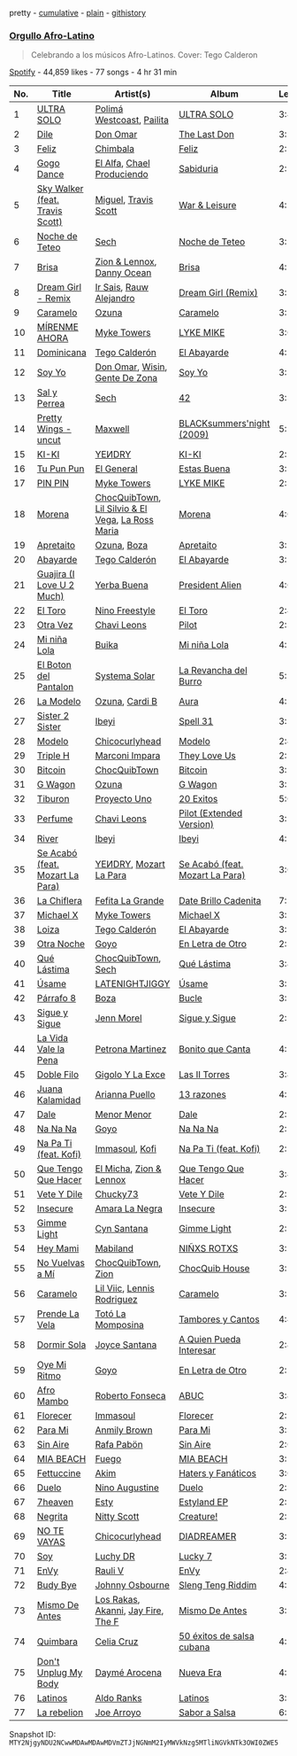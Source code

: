 pretty - [cumulative](/playlists/cumulative/37i9dQZF1DWTD6JPQU0gqz.md) - [plain](/playlists/plain/37i9dQZF1DWTD6JPQU0gqz) - [githistory](https://github.githistory.xyz/mackorone/spotify-playlist-archive/blob/main/playlists/plain/37i9dQZF1DWTD6JPQU0gqz)

### [Orgullo Afro\-Latino](https://open.spotify.com/playlist/37i9dQZF1DWTD6JPQU0gqz)

> Celebrando a los músicos Afro\-Latinos\. Cover: Tego Calderon

[Spotify](https://open.spotify.com/user/spotify) - 44,859 likes - 77 songs - 4 hr 31 min

| No. | Title | Artist(s) | Album | Length |
|---|---|---|---|---|
| 1 | [ULTRA SOLO](https://open.spotify.com/track/0OTNHGKcqQbk51bOYe462Y) | [Polimá Westcoast](https://open.spotify.com/artist/768O5GliF0bqscyghggrbE), [Pailita](https://open.spotify.com/artist/4yxLYO2imECxGYTTV7RQKb) | [ULTRA SOLO](https://open.spotify.com/album/1HeGenNhHCIMcnFsSlvprd) | 3:47 |
| 2 | [Dile](https://open.spotify.com/track/69Ej1xrGjOcHvIMtMKxK0G) | [Don Omar](https://open.spotify.com/artist/33ScadVnbm2X8kkUqOkC6Z) | [The Last Don](https://open.spotify.com/album/4vOvr0tdZWoIGjnHe9jLqz) | 3:24 |
| 3 | [Feliz](https://open.spotify.com/track/2mzDRrBn6M6rWX4bGzd1uQ) | [Chimbala](https://open.spotify.com/artist/4VVEpEhC8NcR7AqNEds42U) | [Feliz](https://open.spotify.com/album/17AsbbuIO3w4PYPS83SmV8) | 2:57 |
| 4 | [Gogo Dance](https://open.spotify.com/track/6riuMNiPqRmE4LPJZGzIuv) | [El Alfa](https://open.spotify.com/artist/2oQX8QiMXOyuqbcZEFsZfm), [Chael Produciendo](https://open.spotify.com/artist/2iI5KWXLjw1tqLQsdjuo0e) | [Sabiduria](https://open.spotify.com/album/2AEfHR7PKwnmLir5rWmMRU) | 2:53 |
| 5 | [Sky Walker \(feat\. Travis Scott\)](https://open.spotify.com/track/5WoaF1B5XIEnWfmb5NZikf) | [Miguel](https://open.spotify.com/artist/360IAlyVv4PCEVjgyMZrxK), [Travis Scott](https://open.spotify.com/artist/0Y5tJX1MQlPlqiwlOH1tJY) | [War & Leisure](https://open.spotify.com/album/05LEST8E8mkEIl2LRfUkcI) | 4:19 |
| 6 | [Noche de Teteo](https://open.spotify.com/track/5YBvKoQDMAd7IjonxPQYFN) | [Sech](https://open.spotify.com/artist/77ziqFxp5gaInVrF2lj4ht) | [Noche de Teteo](https://open.spotify.com/album/5Qt0bEk7a3RONCNxHJIFdx) | 3:22 |
| 7 | [Brisa](https://open.spotify.com/track/5xhFO6kaUjGcSezSp5hIhG) | [Zion & Lennox](https://open.spotify.com/artist/21451j1KhjAiaYKflxBjr1), [Danny Ocean](https://open.spotify.com/artist/5H1nN1SzW0qNeUEZvuXjAj) | [Brisa](https://open.spotify.com/album/4ZYTZPdMVeOcEaKRhRKFbE) | 4:19 |
| 8 | [Dream Girl \- Remix](https://open.spotify.com/track/099tjv6oy2opbpCOA3nBwX) | [Ir Sais](https://open.spotify.com/artist/4NEThNYJ3WyNcJWcmpjq88), [Rauw Alejandro](https://open.spotify.com/artist/1mcTU81TzQhprhouKaTkpq) | [Dream Girl \(Remix\)](https://open.spotify.com/album/0BeosbWOaMfZ5itwYQfw86) | 3:12 |
| 9 | [Caramelo](https://open.spotify.com/track/3gD4J3RUHy4OUuZ3qAiaiG) | [Ozuna](https://open.spotify.com/artist/1i8SpTcr7yvPOmcqrbnVXY) | [Caramelo](https://open.spotify.com/album/6HZe6aICWesZsze5OKlvMD) | 3:37 |
| 10 | [MÍRENME AHORA](https://open.spotify.com/track/1QigNNcv8c5X2iL294bZev) | [Myke Towers](https://open.spotify.com/artist/7iK8PXO48WeuP03g8YR51W) | [LYKE MIKE](https://open.spotify.com/album/5qhxJXwhtjXAmCr22FXG3Q) | 3:07 |
| 11 | [Dominicana](https://open.spotify.com/track/45IOnEpVUdxWUZFqpZ7Xvz) | [Tego Calderón](https://open.spotify.com/artist/3SUT1jjM5hzZj9TLfLZGIP) | [El Abayarde](https://open.spotify.com/album/6Q1kiSijkaHwoCwZUHW6IY) | 4:12 |
| 12 | [Soy Yo](https://open.spotify.com/track/20Ca0pIyUwu9jIUJ2sr5cg) | [Don Omar](https://open.spotify.com/artist/33ScadVnbm2X8kkUqOkC6Z), [Wisin](https://open.spotify.com/artist/3E6xrwgnVfYCrCs0ePERDz), [Gente De Zona](https://open.spotify.com/artist/2cy1zPcrFcXAJTP0APWewL) | [Soy Yo](https://open.spotify.com/album/7JuLd58gOTogWvAwNyYggp) | 3:38 |
| 13 | [Sal y Perrea](https://open.spotify.com/track/5u7twkeask1VIyDeNTElSU) | [Sech](https://open.spotify.com/artist/77ziqFxp5gaInVrF2lj4ht) | [42](https://open.spotify.com/album/3tRrovXWGrSfBU3MYHqsVJ) | 3:36 |
| 14 | [Pretty Wings \- uncut](https://open.spotify.com/track/22NLm3IIR9NLG0cUYtmHMW) | [Maxwell](https://open.spotify.com/artist/2AOt5htsbtyaHd5Eq3kl3j) | [BLACKsummers'night \(2009\)](https://open.spotify.com/album/1cXFSOdjxmS13cOTtnNQAo) | 5:10 |
| 15 | [KI\-KI](https://open.spotify.com/track/3Yu5XohK3sDfSg5os4ARFm) | [YEИDRY](https://open.spotify.com/artist/3Lk9AWrpD4bminO5LwmBOw) | [KI\-KI](https://open.spotify.com/album/5UcTxoImmX1zOTnk0AvKD1) | 2:21 |
| 16 | [Tu Pun Pun](https://open.spotify.com/track/5MIWYWguyDnxBlCQT9V4Kt) | [El General](https://open.spotify.com/artist/1fqHLAKthJsVYcukjFrroK) | [Estas Buena](https://open.spotify.com/album/0Qq0V5ltYmOukWBisFoZDI) | 3:32 |
| 17 | [PIN PIN](https://open.spotify.com/track/51tMYALx6Lkrte41DoWIPq) | [Myke Towers](https://open.spotify.com/artist/7iK8PXO48WeuP03g8YR51W) | [LYKE MIKE](https://open.spotify.com/album/5qhxJXwhtjXAmCr22FXG3Q) | 2:39 |
| 18 | [Morena](https://open.spotify.com/track/4oZaZ7tGQ8EXVlsd2wXWQ0) | [ChocQuibTown](https://open.spotify.com/artist/6tkyhGe9hGI3Lcfo4gVh6Z), [Lil Silvio & El Vega](https://open.spotify.com/artist/53F3cdrVpYq5iM4iaa6AQ3), [La Ross Maria](https://open.spotify.com/artist/5AmJYBIvICxss43P05MkU8) | [Morena](https://open.spotify.com/album/2tyL1zXbNKyMCCYYgwa3UP) | 4:02 |
| 19 | [Apretaito](https://open.spotify.com/track/0cW5cXANjlv8hgLAQwdvgE) | [Ozuna](https://open.spotify.com/artist/1i8SpTcr7yvPOmcqrbnVXY), [Boza](https://open.spotify.com/artist/2NfSBtmWe7oPw1EmetJVso) | [Apretaito](https://open.spotify.com/album/0aMqp2gRJQjhVZmHkuTtfL) | 3:19 |
| 20 | [Abayarde](https://open.spotify.com/track/4AUMwz00G4hFZxY26MyoWV) | [Tego Calderón](https://open.spotify.com/artist/3SUT1jjM5hzZj9TLfLZGIP) | [El Abayarde](https://open.spotify.com/album/6Q1kiSijkaHwoCwZUHW6IY) | 3:22 |
| 21 | [Guajira \(I Love U 2 Much\)](https://open.spotify.com/track/6LuKwOlk7P0ZpR9L6c9b4y) | [Yerba Buena](https://open.spotify.com/artist/024R83OqqR3AgPjYc3QtyT) | [President Alien](https://open.spotify.com/album/1kF981Cq9HULhdiAxKH5FH) | 4:09 |
| 22 | [El Toro](https://open.spotify.com/track/5fCLXGmn6hq4XhWLwoWJyv) | [Nino Freestyle](https://open.spotify.com/artist/1AACxWCwNIa3ecOBQJnXRV) | [El Toro](https://open.spotify.com/album/77cUCnK4xklADFgpBcJDtk) | 2:40 |
| 23 | [Otra Vez](https://open.spotify.com/track/4PAZkIDhWvMJMF6nO3HyJX) | [Chavi Leons](https://open.spotify.com/artist/2NpvOJUmcKkw4BEVsVbUcx) | [Pilot](https://open.spotify.com/album/3iGoLRveNIQ2I4ibGbzXi4) | 2:30 |
| 24 | [Mi niña Lola](https://open.spotify.com/track/7uDjOQtIiy7wk2UQdHj97u) | [Buika](https://open.spotify.com/artist/1gbXoccc8bjK8eUh92mILy) | [Mi niña Lola](https://open.spotify.com/album/6idfhWkHdRSUcqSjKF87Tk) | 4:29 |
| 25 | [El Boton del Pantalon](https://open.spotify.com/track/5buBommaU2Fky8bZGd6aLW) | [Systema Solar](https://open.spotify.com/artist/2fsQcmsoEVZD4EHZOzARdx) | [La Revancha del Burro](https://open.spotify.com/album/6wcGpbAMUEAMiqNuVS8nbt) | 5:11 |
| 26 | [La Modelo](https://open.spotify.com/track/2SbzdGpOKlH3HIAGTWTbwU) | [Ozuna](https://open.spotify.com/artist/1i8SpTcr7yvPOmcqrbnVXY), [Cardi B](https://open.spotify.com/artist/4kYSro6naA4h99UJvo89HB) | [Aura](https://open.spotify.com/album/0SukGZiXMtmsZoxstkBtNR) | 4:15 |
| 27 | [Sister 2 Sister](https://open.spotify.com/track/2nSancXdw3xATmlG1X6Ts0) | [Ibeyi](https://open.spotify.com/artist/5Q8NEHGX70m1kkojbtm8wa) | [Spell 31](https://open.spotify.com/album/6STKW3SGtdk3Gy2QrDuO5m) | 3:15 |
| 28 | [Modelo](https://open.spotify.com/track/0w9QFO4qIQd2Mik73UFFzS) | [Chicocurlyhead](https://open.spotify.com/artist/4EzUsFLITcQxDuuDeADaV1) | [Modelo](https://open.spotify.com/album/3xuuhHXA6iiKIbHOrM4GqD) | 2:40 |
| 29 | [Triple H](https://open.spotify.com/track/1QnfogT4dMmH37TZvxP2ao) | [Marconi Impara](https://open.spotify.com/artist/3AP96neoRZgep3w7wvhubP) | [They Love Us](https://open.spotify.com/album/5tXi8xJTaE7lkHsdJq0AYb) | 2:54 |
| 30 | [Bitcoin](https://open.spotify.com/track/7edR9E5WUTG1DUN4K8bNgH) | [ChocQuibTown](https://open.spotify.com/artist/6tkyhGe9hGI3Lcfo4gVh6Z) | [Bitcoin](https://open.spotify.com/album/0hEC9LcZJT7HvZRzK4ysjC) | 3:21 |
| 31 | [G Wagon](https://open.spotify.com/track/008aqmngiiKe5jrPSNyV6n) | [Ozuna](https://open.spotify.com/artist/1i8SpTcr7yvPOmcqrbnVXY) | [G Wagon](https://open.spotify.com/album/7CSrNfB7tAWOMcvqv8r3rq) | 3:29 |
| 32 | [Tiburon](https://open.spotify.com/track/3eoZ06E3Pmf6jfgWHM0m5X) | [Proyecto Uno](https://open.spotify.com/artist/6w1XCiB8efbfnusJ2jzmvu) | [20 Exitos](https://open.spotify.com/album/1EfoYpgTD1HtuKIYHrrZei) | 5:02 |
| 33 | [Perfume](https://open.spotify.com/track/2UxCHjxmGN6X4oiBfWKM0c) | [Chavi Leons](https://open.spotify.com/artist/2NpvOJUmcKkw4BEVsVbUcx) | [Pilot \(Extended Version\)](https://open.spotify.com/album/75DDvdNMm1S83v3iefTbtu) | 3:12 |
| 34 | [River](https://open.spotify.com/track/6ybkewfx53Quy6rjo4IKDi) | [Ibeyi](https://open.spotify.com/artist/5Q8NEHGX70m1kkojbtm8wa) | [Ibeyi](https://open.spotify.com/album/4VrxiS9RcvqQCdIfww3HKR) | 4:12 |
| 35 | [Se Acabó \(feat\. Mozart La Para\)](https://open.spotify.com/track/13N9dHnUuR0W5MvzFYko5a) | [YEИDRY](https://open.spotify.com/artist/3Lk9AWrpD4bminO5LwmBOw), [Mozart La Para](https://open.spotify.com/artist/0odliLZMTk45CEVzF3Zocl) | [Se Acabó \(feat\. Mozart La Para\)](https://open.spotify.com/album/6PIadmxdguUf7r0EZtxlMr) | 3:06 |
| 36 | [La Chiflera](https://open.spotify.com/track/1kcb0KVXfQBESU9p7d47nP) | [Fefita La Grande](https://open.spotify.com/artist/4IYHkkHuBFwfBrqQ4XJiPA) | [Date Brillo Cadenita](https://open.spotify.com/album/646dDXe1aj7n4EJDUeVcjw) | 7:18 |
| 37 | [Michael X](https://open.spotify.com/track/4BDNef3IA4NkoXkZeqrxch) | [Myke Towers](https://open.spotify.com/artist/7iK8PXO48WeuP03g8YR51W) | [Michael X](https://open.spotify.com/album/5z8ftBDRoLV9zkyrzoegvZ) | 3:24 |
| 38 | [Loiza](https://open.spotify.com/track/6iJa6ly8IIwuOzoOZtnXfw) | [Tego Calderón](https://open.spotify.com/artist/3SUT1jjM5hzZj9TLfLZGIP) | [El Abayarde](https://open.spotify.com/album/6Q1kiSijkaHwoCwZUHW6IY) | 3:10 |
| 39 | [Otra Noche](https://open.spotify.com/track/1kX804LMPGHX9JP6G4Dz55) | [Goyo](https://open.spotify.com/artist/2ECiXSK7umi1luAaQyrCUX) | [En Letra de Otro](https://open.spotify.com/album/7FF6VL4ExrnHjnKAnFgZ4E) | 2:31 |
| 40 | [Qué Lástima](https://open.spotify.com/track/0ojvxgSTugVPVlNWka3hOb) | [ChocQuibTown](https://open.spotify.com/artist/6tkyhGe9hGI3Lcfo4gVh6Z), [Sech](https://open.spotify.com/artist/77ziqFxp5gaInVrF2lj4ht) | [Qué Lástima](https://open.spotify.com/album/2JLM2HtL1xnfZ6WuJF9lgv) | 3:44 |
| 41 | [Úsame](https://open.spotify.com/track/4HDa866zFSzwOkEhgNHx6F) | [LATENIGHTJIGGY](https://open.spotify.com/artist/34OTRVwyaE8DkOrGMQa7Ah) | [Úsame](https://open.spotify.com/album/4ASrjbSq9D0CuHkAHsAhNc) | 3:23 |
| 42 | [Párrafo 8](https://open.spotify.com/track/3RGOpwcyaMvgiuRyFrfVtc) | [Boza](https://open.spotify.com/artist/2NfSBtmWe7oPw1EmetJVso) | [Bucle](https://open.spotify.com/album/1Bf3zK23ffWtQtySZ75j55) | 3:14 |
| 43 | [Sigue y Sigue](https://open.spotify.com/track/35orhhCkn3yT4Ijbb9gdxA) | [Jenn Morel](https://open.spotify.com/artist/7iWWbIVw66I3hHVy9crw6a) | [Sigue y Sigue](https://open.spotify.com/album/2UyuskfWq1BFbUKutvE3jS) | 2:26 |
| 44 | [La Vida Vale la Pena](https://open.spotify.com/track/6JOzfwVljrGuLdN7umkXQF) | [Petrona Martinez](https://open.spotify.com/artist/2RdqdnFd1SZmabqOfCBFCa) | [Bonito que Canta](https://open.spotify.com/album/0cFDDmABXYhxZygOjOFwSr) | 4:19 |
| 45 | [Doble Filo](https://open.spotify.com/track/1rOY4cLGxByL0VTaYIx6pD) | [Gigolo Y La Exce](https://open.spotify.com/artist/7lCRuW6BSXGAsxuQV9lR0i) | [Las II Torres](https://open.spotify.com/album/2IyzVWMQv5cHl9oN8tth6H) | 3:42 |
| 46 | [Juana Kalamidad](https://open.spotify.com/track/4LAj0B7XK4lAmmI70kJsSC) | [Arianna Puello](https://open.spotify.com/artist/19Xm04ZiVtOB6J2Ti5vXhL) | [13 razones](https://open.spotify.com/album/4246XUQKkGAoJfz8zC9g8y) | 4:52 |
| 47 | [Dale](https://open.spotify.com/track/0aKq8emz57dfXbuAVd5qXs) | [Menor Menor](https://open.spotify.com/artist/2663St0NB1IsbMnlF69AeW) | [Dale](https://open.spotify.com/album/49xNDnyM4bFoY2MVbC9bMQ) | 2:50 |
| 48 | [Na Na Na](https://open.spotify.com/track/68s5zs7NWOgy3NyJ7U1uzA) | [Goyo](https://open.spotify.com/artist/2ECiXSK7umi1luAaQyrCUX) | [Na Na Na](https://open.spotify.com/album/3ipzv1k3UkOVxIKOeJXZv1) | 2:18 |
| 49 | [Na Pa Ti \(feat\. Kofi\)](https://open.spotify.com/track/0BdFIT81iB6Irf3XjiBUjk) | [Immasoul](https://open.spotify.com/artist/21neefJLiFuSR6sQlHDblG), [Kofi](https://open.spotify.com/artist/2MjVr5NjCCoPSEkXnl92Ld) | [Na Pa Ti \(feat\. Kofi\)](https://open.spotify.com/album/3UefdYQA4lzyOOZ8SHFSyr) | 2:53 |
| 50 | [Que Tengo Que Hacer](https://open.spotify.com/track/1tkwIX1dhNQZmkFKgucIgI) | [El Micha](https://open.spotify.com/artist/0d7jzRhjOifL8X9hxNvbEn), [Zion & Lennox](https://open.spotify.com/artist/21451j1KhjAiaYKflxBjr1) | [Que Tengo Que Hacer](https://open.spotify.com/album/5nMt32SNGPGANwkPWVUWIF) | 3:48 |
| 51 | [Vete Y Dile](https://open.spotify.com/track/5iRtsyKiVD35YwEBKTETd5) | [Chucky73](https://open.spotify.com/artist/38epWdyauFwdRkldqUMfWE) | [Vete Y Dile](https://open.spotify.com/album/69O1NzZp4mbrzY8Iz7RIeJ) | 2:27 |
| 52 | [Insecure](https://open.spotify.com/track/5vad0eq5x3f3rtRlo8GnL4) | [Amara La Negra](https://open.spotify.com/artist/6cdcTRFv0nFBQZPmTLWhRh) | [Insecure](https://open.spotify.com/album/2S32rMqgkDur5hStJolwg6) | 3:11 |
| 53 | [Gimme Light](https://open.spotify.com/track/6OebtUbp6bdEzH2eFYvY7m) | [Cyn Santana](https://open.spotify.com/artist/4XiX7SyOMb1rbMIbOhTnwf) | [Gimme Light](https://open.spotify.com/album/4FHDVRc9bE0EYRSfdfxozr) | 2:29 |
| 54 | [Hey Mami](https://open.spotify.com/track/29DyVpcvZ8Sl5j9ROFXyz7) | [Mabiland](https://open.spotify.com/artist/2oXKVuZqDv85M1ynjVMp3J) | [NIÑXS ROTXS](https://open.spotify.com/album/1XLeW2s0YvZSomXynkBKgm) | 3:26 |
| 55 | [No Vuelvas a Mí](https://open.spotify.com/track/0QtpKLa62AfLe5m0L2x3Gr) | [ChocQuibTown](https://open.spotify.com/artist/6tkyhGe9hGI3Lcfo4gVh6Z), [Zion](https://open.spotify.com/artist/1pgDilWYDWLoOgGjf1iHNu) | [ChocQuib House](https://open.spotify.com/album/4lcEaPygjuFuB4ON8i2Vj2) | 3:20 |
| 56 | [Caramelo](https://open.spotify.com/track/7HShBDHwZokDkH2qMEwqZ7) | [Lil Viic](https://open.spotify.com/artist/1wxP4p2fz72aCgmfymu0CZ), [Lennis Rodriguez](https://open.spotify.com/artist/4Rzu63KnqMsThOdfkrJk1Z) | [Caramelo](https://open.spotify.com/album/4gyoEgPnJ6yiZsazqXrucj) | 3:28 |
| 57 | [Prende La Vela](https://open.spotify.com/track/6gyKkveHSPxKnZfSu0kYbQ) | [Totó La Momposina](https://open.spotify.com/artist/26BL0aeVS96sje8JfCNfUk) | [Tambores y Cantos](https://open.spotify.com/album/1KXkEHQiw2vzUIl5b1galh) | 4:48 |
| 58 | [Dormir Sola](https://open.spotify.com/track/5IJL0TAmAojNvWnNW5HRUd) | [Joyce Santana](https://open.spotify.com/artist/4zOhMWD0LoBe2nP7s9cHhX) | [A Quien Pueda Interesar](https://open.spotify.com/album/01ASF6lHKnCDcYOnVqxGTm) | 2:41 |
| 59 | [Oye Mi Ritmo](https://open.spotify.com/track/6HYo1T8GRaj8J9P4xZHFcq) | [Goyo](https://open.spotify.com/artist/2ECiXSK7umi1luAaQyrCUX) | [En Letra de Otro](https://open.spotify.com/album/7FF6VL4ExrnHjnKAnFgZ4E) | 2:26 |
| 60 | [Afro Mambo](https://open.spotify.com/track/0wY0E2GIqSSH2WuoV9FBRM) | [Roberto Fonseca](https://open.spotify.com/artist/0Yi6vOMIP1cqp8WppadgOu) | [ABUC](https://open.spotify.com/album/7iNebsQzdjcj501Gd16Hzo) | 3:45 |
| 61 | [Florecer](https://open.spotify.com/track/5FumP2gv0p2x3LiWWamCXg) | [Immasoul](https://open.spotify.com/artist/21neefJLiFuSR6sQlHDblG) | [Florecer](https://open.spotify.com/album/46K5ezI95o13Nb3boUDTbT) | 2:26 |
| 62 | [Para Mi](https://open.spotify.com/track/4DW0XUPnGT6hWuJYZxErVX) | [Anmily Brown](https://open.spotify.com/artist/1lrVxCIGcyqltmJ7hUdNmT) | [Para Mi](https://open.spotify.com/album/4xALKUOR6fodvNlUKaOHti) | 3:37 |
| 63 | [Sin Aire](https://open.spotify.com/track/4m93OTJad26zWgEFprZICX) | [Rafa Pabön](https://open.spotify.com/artist/11YLRSsZA3YVuQQtHXKTlz) | [Sin Aire](https://open.spotify.com/album/4NA7ABRbQr0hgnmmJXWjBd) | 2:00 |
| 64 | [MIA BEACH](https://open.spotify.com/track/0boJB2GJMiCGbKr9ePpc9A) | [Fuego](https://open.spotify.com/artist/7wU2WGCJ8HxkekHHE2QLul) | [MIA BEACH](https://open.spotify.com/album/0pudiCC5zZUOicTxpLUFYB) | 3:18 |
| 65 | [Fettuccine](https://open.spotify.com/track/3Y21rqKVb3Rqf7FjRCK2EB) | [Akim](https://open.spotify.com/artist/2y0XUKKpAeeGyQ5ND7dTY3) | [Haters y Fanáticos](https://open.spotify.com/album/5ozdJlbZNDyinRp5MGXqsb) | 3:00 |
| 66 | [Duelo](https://open.spotify.com/track/23fULt6bWn6VC58bKZQSVj) | [Nino Augustine](https://open.spotify.com/artist/56bt9xaV44RJf7KqqgMxsU) | [Duelo](https://open.spotify.com/album/6TztCAG3KjvaQXkpi7Wx2L) | 2:39 |
| 67 | [7heaven](https://open.spotify.com/track/7DCnJTsmnN25Xzu8gR8sAa) | [Esty](https://open.spotify.com/artist/5GRoRrY3Ug35hVuX3z5Rvq) | [Estyland EP](https://open.spotify.com/album/5ippOikp37VeZaOJBhsUCN) | 2:53 |
| 68 | [Negrita](https://open.spotify.com/track/41p7vS76inehRNOSwYMrNx) | [Nitty Scott](https://open.spotify.com/artist/1Ah5AeHBzgy2b4u6sJtkLg) | [Creature!](https://open.spotify.com/album/4DcsUwb7h7ZxuGffs9q3Gd) | 2:35 |
| 69 | [NO TE VAYAS](https://open.spotify.com/track/6265pP7vOElddtF32MJmts) | [Chicocurlyhead](https://open.spotify.com/artist/4EzUsFLITcQxDuuDeADaV1) | [DIADREAMER](https://open.spotify.com/album/3dMeA8bEA9Ianbh9mnyhU9) | 3:10 |
| 70 | [Soy](https://open.spotify.com/track/6sBBmnwoII25pWOpy6TmLK) | [Luchy DR](https://open.spotify.com/artist/0SbiXy5hZuC7ZjOXNXygql) | [Lucky 7](https://open.spotify.com/album/3b2Zck8DtLyhMYxUgVDyho) | 3:16 |
| 71 | [EnVy](https://open.spotify.com/track/1iQiM6BGH52YVPMXVbM6mx) | [Rauli V](https://open.spotify.com/artist/1TyllKWCaozGr3Ytrw95FG) | [EnVy](https://open.spotify.com/album/7MEiQRRyWflSsXeenUGIsl) | 2:49 |
| 72 | [Budy Bye](https://open.spotify.com/track/5U3IT5EsLJ71XUVXaaG5ds) | [Johnny Osbourne](https://open.spotify.com/artist/5TUTGRG0FlRoYTZ4GEdOVO) | [Sleng Teng Riddim](https://open.spotify.com/album/0yvN4eN3T0OZwPiVARh5ci) | 4:20 |
| 73 | [Mismo De Antes](https://open.spotify.com/track/0e3pNr8A7NEAb9ItjHLlfb) | [Los Rakas](https://open.spotify.com/artist/513odGmQbPb6hVERfJGeF0), [Akanni](https://open.spotify.com/artist/0wgIOP9UaikBczBsamAyFh), [Jay Fire](https://open.spotify.com/artist/1V3fm7z9TDaSA5JnfRaWUe), [The F](https://open.spotify.com/artist/12vv65YPMmM49KAsC1mnK5) | [Mismo De Antes](https://open.spotify.com/album/7K1G6hWjrZF7bJqMr4R1Tz) | 3:55 |
| 74 | [Quimbara](https://open.spotify.com/track/73wEEHZH7sJwckufY0OEwb) | [Celia Cruz](https://open.spotify.com/artist/2weA6hhVqTIN2gSn9PUB9U) | [50 éxitos de salsa cubana](https://open.spotify.com/album/1WT0tVPiWIRGjgpyTvHciX) | 4:53 |
| 75 | [Don't Unplug My Body](https://open.spotify.com/track/1nQ57qUxbC32K6zWEPlttu) | [Daymé Arocena](https://open.spotify.com/artist/6LcWO77VeIUPqNY22N3fI0) | [Nueva Era](https://open.spotify.com/album/1pj7w6r8Ae3bWJVOGB5gxW) | 4:58 |
| 76 | [Latinos](https://open.spotify.com/track/5Ym38eMwTsm4P4aEEMlxlJ) | [Aldo Ranks](https://open.spotify.com/artist/0lsEtpjLWn4S7KBra82VG3) | [Latinos](https://open.spotify.com/album/4aRHR4cVo99A4Zp1XTgL30) | 3:31 |
| 77 | [La rebelion](https://open.spotify.com/track/00Ro1lnV3V6i87aY4t8Q43) | [Joe Arroyo](https://open.spotify.com/artist/7BFnoFhJjLWcsqmN3Hizqg) | [Sabor a Salsa](https://open.spotify.com/album/4168LZnMKT5rgITtNBbo5z) | 6:16 |

Snapshot ID: `MTY2NjgyNDU2NCwwMDAwMDAwMDVmZTJjNGNmM2IyMWVkNzg5MTliNGVkNTk3OWI0ZWE5`
